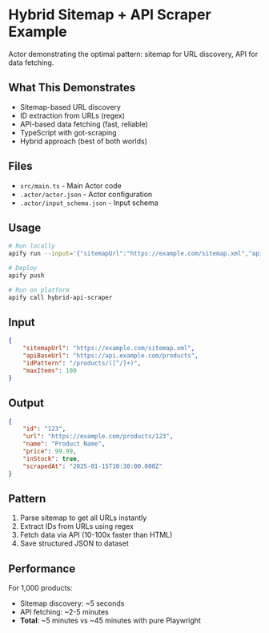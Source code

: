 # Hybrid Sitemap + API Scraper Example

Actor demonstrating the optimal pattern: sitemap for URL discovery, API for data fetching.

## What This Demonstrates

- Sitemap-based URL discovery
- ID extraction from URLs (regex)
- API-based data fetching (fast, reliable)
- TypeScript with got-scraping
- Hybrid approach (best of both worlds)

## Files

- `src/main.ts` - Main Actor code
- `.actor/actor.json` - Actor configuration
- `.actor/input_schema.json` - Input schema

## Usage

```bash
# Run locally
apify run --input='{"sitemapUrl":"https://example.com/sitemap.xml","apiBaseUrl":"https://api.example.com/products"}'

# Deploy
apify push

# Run on platform
apify call hybrid-api-scraper
```

## Input

```json
{
    "sitemapUrl": "https://example.com/sitemap.xml",
    "apiBaseUrl": "https://api.example.com/products",
    "idPattern": "/products/([^/]+)",
    "maxItems": 100
}
```

## Output

```json
{
    "id": "123",
    "url": "https://example.com/products/123",
    "name": "Product Name",
    "price": 99.99,
    "inStock": true,
    "scrapedAt": "2025-01-15T10:30:00.000Z"
}
```

## Pattern

1. Parse sitemap to get all URLs instantly
2. Extract IDs from URLs using regex
3. Fetch data via API (10-100x faster than HTML)
4. Save structured JSON to dataset

## Performance

For 1,000 products:
- Sitemap discovery: ~5 seconds
- API fetching: ~2-5 minutes
- **Total**: ~5 minutes vs ~45 minutes with pure Playwright
